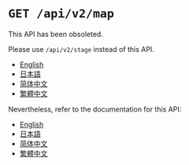 `GET /api/v2/map`
===================

This API has been obsoleted.

Please use `/api/v2/stage` instead of this API.

  - [English](https://apidoc.stat.ink/v2.en.html#operation/getStage)
  - [日本語](https://apidoc.stat.ink/v2.ja.html#operation/getStage)
  - [简体中文](https://apidoc.stat.ink/v2.zh-hans.html#operation/getStage)
  - [繁體中文](https://apidoc.stat.ink/v2.zh-hant.html#operation/getStage)

Nevertheless, refer to the documentation for this API:

  - [English](https://apidoc.stat.ink/v2.en.html#operation/getMap)
  - [日本語](https://apidoc.stat.ink/v2.ja.html#operation/getMap)
  - [简体中文](https://apidoc.stat.ink/v2.zh-hans.html#operation/getMap)
  - [繁體中文](https://apidoc.stat.ink/v2.zh-hant.html#operation/getMap)
